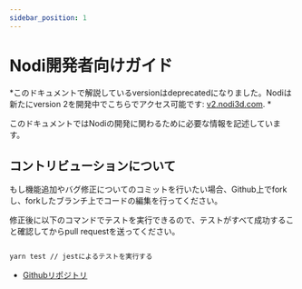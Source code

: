 ```yaml
---
sidebar_position: 1
---
```


# Nodi開発者向けガイド

*このドキュメントで解説しているversionはdeprecatedになりました。Nodiは新たにversion 2を開発中でこちらでアクセス可能です: [v2.nodi3d.com](https://v2.nodi3d.com). *

このドキュメントではNodiの開発に関わるために必要な情報を記述しています。

## コントリビューションについて

もし機能追加やバグ修正についてのコミットを行いたい場合、Github上でforkし、forkしたブランチ上でコードの編集を行ってください。

修正後に以下のコマンドでテストを実行できるので、テストがすべて成功すること確認してからpull requestを送ってください。

```bash

yarn test // jestによるテストを実行する

```

- [Githubリポジトリ](https://github.com/Nodi3d/nodi)
